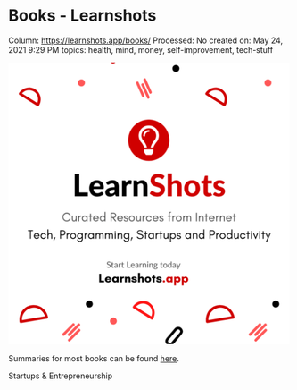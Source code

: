 # Books - Learnshots

Column: https://learnshots.app/books/
Processed: No
created on: May 24, 2021 9:29 PM
topics: health, mind, money, self-improvement, tech-stuff

![learnshots-header.png](Books%20-%20Learnshots%200b2002f5873648e8b5495e964a42f7f2/learnshots-header.png)

Summaries for most books can be found [here](https://www.mohitkhare.com/categories/books/).

Startups & Entrepreneurship